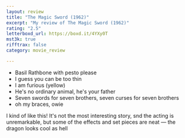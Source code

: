 ```yaml
---
layout: review
title: "The Magic Sword (1962)"
excerpt: "My review of The Magic Sword (1962)"
rating: "2.5"
letterboxd_url: https://boxd.it/4YXy0T
mst3k: true
rifftrax: false
category: movie_review

---
```


* Basil Rathbone with pesto please
* I guess you can be too thin
* I am furious (yellow)
* He's no ordinary animal, he's your father
* Seven swords for seven brothers, seven curses for seven brothers
* oh my braces, owie

I kind of like this! It's not the most interesting story, snd the acting is unremarkable, but some of the effects and set pieces are neat — the dragon looks cool as hell